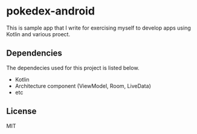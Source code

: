 # pokedex-android

This is sample app that I write for exercising myself to develop apps using Kotlin and various proect.

## Dependencies
The dependecies used for this project is listed below.

* Kotlin
* Architecture component (ViewModel, Room, LiveData)
* etc

## License
MIT